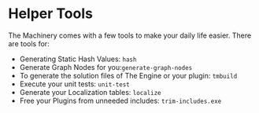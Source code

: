 # Helper Tools

The Machinery comes with a few tools to make your daily life easier. There are tools for:

- Generating Static Hash Values: `hash`
- Generate Graph Nodes for you:`generate-graph-nodes`
- To generate the solution files of The Engine or your plugin: `tmbuild`
- Execute your unit tests: `unit-test`
- Generate your Localization tables: `localize`
- Free your Plugins from unneeded includes: `trim-includes.exe`


